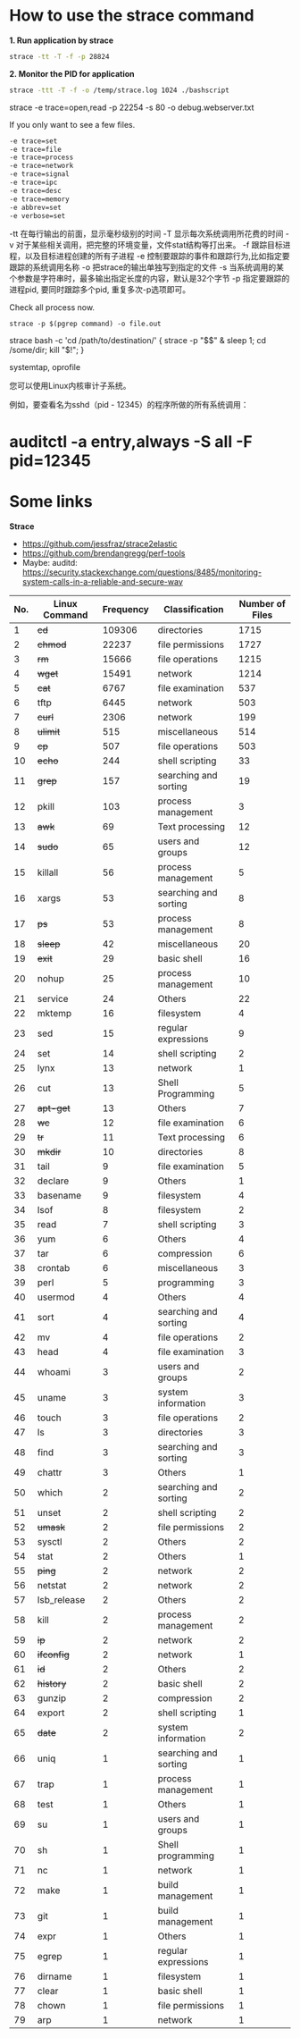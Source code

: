 # How to use the strace command

**1. Run application by strace**

```bash
strace -tt -T -f -p 28824
```


**2. Monitor the PID for application**

```bash
strace -ttt -T -f -o /temp/strace.log 1024 ./bashscript
```

strace -e trace=open,read -p 22254 -s 80 -o debug.webserver.txt

If you only want to see a few files.

```bash
-e trace=set 
-e trace=file 
-e trace=process 
-e trace=network 
-e trace=signal 
-e trace=ipc 
-e trace=desc 
-e trace=memory 
-e abbrev=set 
-e verbose=set
```

-tt 在每行输出的前面，显示毫秒级别的时间
-T 显示每次系统调用所花费的时间
-v 对于某些相关调用，把完整的环境变量，文件stat结构等打出来。
-f 跟踪目标进程，以及目标进程创建的所有子进程
-e 控制要跟踪的事件和跟踪行为,比如指定要跟踪的系统调用名称
-o 把strace的输出单独写到指定的文件
-s 当系统调用的某个参数是字符串时，最多输出指定长度的内容，默认是32个字节
-p 指定要跟踪的进程pid, 要同时跟踪多个pid, 重复多次-p选项即可。


Check all process now.

`strace -p $(pgrep command) -o file.out`

strace bash -c 'cd /path/to/destination/'
{ strace -p "$$" & sleep 1; cd /some/dir; kill "$!"; }


systemtap, oprofile

您可以使用Linux内核审计子系统。

例如，要查看名为sshd（pid - 12345）的程序所做的所有系统调用：

# auditctl -a entry,always -S all -F pid=12345



# Some links

**Strace**

* https://github.com/jessfraz/strace2elastic
* https://github.com/brendangregg/perf-tools
* Maybe: auditd: https://security.stackexchange.com/questions/8485/monitoring-system-calls-in-a-reliable-and-secure-way



No. | Linux Command | Frequency | Classification        | Number of Files
----|---------------|-----------|-----------------------|----------------
1   | ~~cd~~            | 109306    | directories           | 1715
2   | ~~chmod~~         | 22237     | file permissions      | 1727
3   | ~~rm~~            | 15666     | file operations       | 1215
4   | ~~wget~~          | 15491     | network               | 1214
5   | ~~cat~~           | 6767      | file examination      | 537
6   | tftp          | 6445      | network               | 503
7   | ~~curl~~          | 2306      | network               | 199
8   | ~~ulimit~~        | 515       | miscellaneous         | 514
9   | ~~cp~~            | 507       | file operations       | 503
10  | ~~echo~~          | 244       | shell scripting       | 33
11  | ~~grep~~          | 157       | searching and sorting | 19
12  | pkill         | 103       | process management    | 3
13  | ~~awk~~           | 69        | Text processing       | 12
14  | ~~sudo~~          | 65        | users and groups      | 12
15  | killall       | 56        | process management    | 5
16  | xargs         | 53        | searching and sorting | 8
17  | ~~ps~~            | 53        | process management    | 8
18  | ~~sleep~~         | 42        | miscellaneous         | 20
19  | ~~exit~~          | 29        | basic shell           | 16
20  | nohup         | 25        | process management    | 10
21  | service       | 24        | Others                | 22
22  | mktemp        | 16        | filesystem            | 4
23  | sed           | 15        | regular expressions   | 9
24  | set           | 14        | shell scripting       | 2
25  | lynx          | 13        | network               | 1
26  | cut           | 13        | Shell Programming     | 5
27  | ~~apt-get~~       | 13        | Others                | 7
28  | ~~wc~~            | 12        | file examination      | 6
29  | ~~tr~~            | 11        | Text processing       | 6
30  | ~~mkdir~~         | 10        | directories           | 8
31  | tail          | 9         | file examination      | 5
32  | declare       | 9         | Others                | 1
33  | basename      | 9         | filesystem            | 4
34  | lsof          | 8         | filesystem            | 2
35  | read          | 7         | shell scripting       | 3
36  | yum           | 6         | Others                | 4
37  | tar           | 6         | compression           | 6
38  | crontab       | 6         | miscellaneous         | 3
39  | perl          | 5         | programming           | 3
40  | usermod       | 4         | Others                | 4
41  | sort          | 4         | searching and sorting | 4
42  | mv            | 4         | file operations       | 2
43  | head          | 4         | file examination      | 3
44  | whoami        | 3         | users and groups      | 2
45  | uname         | 3         | system information    | 3
46  | touch         | 3         | file operations       | 2
47  | ls            | 3         | directories           | 3
48  | find          | 3         | searching and sorting | 3
49  | chattr        | 3         | Others                | 1
50  | which         | 2         | searching and sorting | 2
51  | unset         | 2         | shell scripting       | 2
52  | ~~umask~~         | 2         | file permissions      | 2
53  | sysctl        | 2         | Others                | 2
54  | stat          | 2         | Others                | 1
55  | ~~ping~~          | 2         | network               | 2
56  | netstat       | 2         | network               | 2
57  | lsb_release   | 2         | Others                | 2
58  | kill          | 2         | process management    | 2
59  | ~~ip~~            | 2         | network               | 2
60  | ~~ifconfig~~      | 2         | network               | 1
61  | ~~id~~          | 2         | Others                | 2
62  | ~~history~~       | 2         | basic shell           | 2
63  | gunzip        | 2         | compression           | 2
64  | export        | 2         | shell scripting       | 1
65  | ~~date~~          | 2         | system information    | 2
66  | uniq          | 1         | searching and sorting | 1
67  | trap          | 1         | process management    | 1
68  | test          | 1         | Others                | 1
69  | su            | 1         | users and groups      | 1
70  | sh            | 1         | Shell programming     | 1
71  | nc            | 1         | network               | 1
72  | make          | 1         | build management      | 1
73  | git           | 1         | build management      | 1
74  | expr          | 1         | Others                | 1
75  | egrep         | 1         | regular expressions   | 1
76  | dirname       | 1         | filesystem            | 1
77  | clear         | 1         | basic shell           | 1
78  | chown         | 1         | file permissions      | 1
79  | arp           | 1         | network               | 1